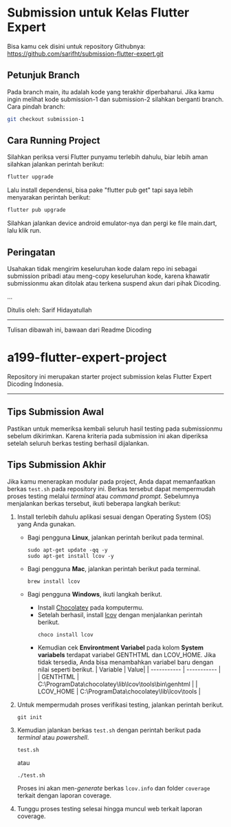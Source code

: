 # Submission untuk Kelas Flutter Expert

Bisa kamu cek disini untuk repository Githubnya:
https://github.com/sarifht/submission-flutter-expert.git

## Petunjuk Branch

Pada branch main, itu adalah kode yang terakhir diperbaharui. Jika kamu ingin melihat kode submission-1 dan submission-2 silahkan berganti branch. Cara pindah branch:

```bash
git checkout submission-1
```

## Cara Running Project

Silahkan periksa versi Flutter punyamu terlebih dahulu, biar lebih aman silahkan jalankan perintah berikut:

```bash
flutter upgrade
```

Lalu install dependensi, bisa pake "flutter pub get" tapi saya lebih menyarakan perintah berikut:

```bash
flutter pub upgrade
```

Silahkan jalankan device android emulator-nya dan pergi ke file main.dart, lalu klik run.

## Peringatan

Usahakan tidak mengirim keseluruhan kode dalam repo ini sebagai submission pribadi atau meng-copy keseluruhan kode, karena khawatir submissionmu akan ditolak atau terkena suspend akun dari pihak Dicoding.

...

Ditulis oleh: Sarif Hidayatullah

---

Tulisan dibawah ini, bawaan dari Readme Dicoding

# a199-flutter-expert-project

Repository ini merupakan starter project submission kelas Flutter Expert Dicoding Indonesia.

---

## Tips Submission Awal

Pastikan untuk memeriksa kembali seluruh hasil testing pada submissionmu sebelum dikirimkan. Karena kriteria pada submission ini akan diperiksa setelah seluruh berkas testing berhasil dijalankan.

## Tips Submission Akhir

Jika kamu menerapkan modular pada project, Anda dapat memanfaatkan berkas `test.sh` pada repository ini. Berkas tersebut dapat mempermudah proses testing melalui _terminal_ atau _command prompt_. Sebelumnya menjalankan berkas tersebut, ikuti beberapa langkah berikut:

1. Install terlebih dahulu aplikasi sesuai dengan Operating System (OS) yang Anda gunakan.

   - Bagi pengguna **Linux**, jalankan perintah berikut pada terminal.

     ```
     sudo apt-get update -qq -y
     sudo apt-get install lcov -y
     ```

   - Bagi pengguna **Mac**, jalankan perintah berikut pada terminal.
     ```
     brew install lcov
     ```
   - Bagi pengguna **Windows**, ikuti langkah berikut.
     - Install [Chocolatey](https://chocolatey.org/install) pada komputermu.
     - Setelah berhasil, install [lcov](https://community.chocolatey.org/packages/lcov) dengan menjalankan perintah berikut.
       ```
       choco install lcov
       ```
     - Kemudian cek **Environtment Variabel** pada kolom **System variabels** terdapat variabel GENTHTML dan LCOV_HOME. Jika tidak tersedia, Anda bisa menambahkan variabel baru dengan nilai seperti berikut.
       | Variable | Value|
       | ----------- | ----------- |
       | GENTHTML | C:\ProgramData\chocolatey\lib\lcov\tools\bin\genhtml |
       | LCOV_HOME | C:\ProgramData\chocolatey\lib\lcov\tools |

2. Untuk mempermudah proses verifikasi testing, jalankan perintah berikut.
   ```
   git init
   ```
3. Kemudian jalankan berkas `test.sh` dengan perintah berikut pada _terminal_ atau _powershell_.
   ```
   test.sh
   ```
   atau
   ```
   ./test.sh
   ```
   Proses ini akan men-_generate_ berkas `lcov.info` dan folder `coverage` terkait dengan laporan coverage.
4. Tunggu proses testing selesai hingga muncul web terkait laporan coverage.
